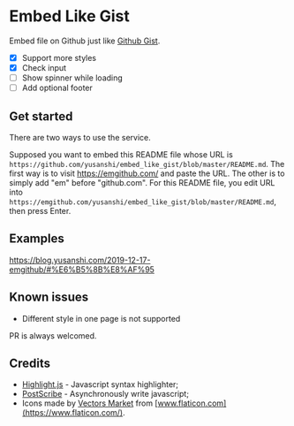 # Embed Like Gist

Embed file on Github just like [Github Gist](https://gist.github.com/).

- [x] Support more styles
- [x] Check input
- [ ] Show spinner while loading
- [ ] Add optional footer

## Get started

There are two ways to use the service.

Supposed you want to embed this README file whose URL is `https://github.com/yusanshi/embed_like_gist/blob/master/README.md`. The first way is to visit https://emgithub.com/ and paste the URL. The other is to simply add "em" before "github.com". For this README file, you edit URL into `https://emgithub.com/yusanshi/embed_like_gist/blob/master/README.md`, then press Enter.


## Examples

https://blog.yusanshi.com/2019-12-17-emgithub/#%E6%B5%8B%E8%AF%95

## Known issues

- Different style in one page is not supported

PR is always welcomed.

## Credits
- [Highlight.js](https://github.com/highlightjs/highlight.js/) - Javascript syntax highlighter;
- [PostScribe](https://github.com/krux/postscribe) - Asynchronously write javascript;
- Icons made by [Vectors Market](https://www.flaticon.com/authors/vectors-market) from [www.flaticon.com](https://www.flaticon.com/).
